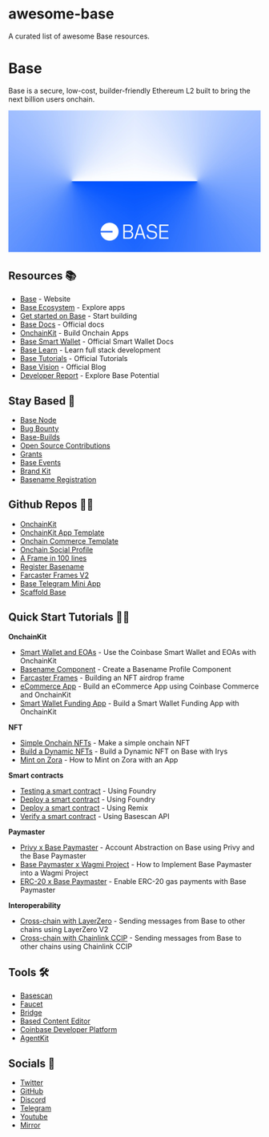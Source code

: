 # awesome-base

A curated list of awesome Base resources.

# Base

Base is a secure, low-cost, builder-friendly Ethereum L2 built to bring the next billion users onchain.

![Banner](assets/banner.webp)


## Resources 📚

- [Base](https://www.base.org/) - Website
- [Base Ecosystem](https://www.base.org/ecosystem) - Explore apps
- [Get started on Base](https://www.base.org/builders) - Start building
- [Base Docs](https://docs.base.org) - Official docs
- [OnchainKit](https://onchainkit.xyz/) - Build Onchain Apps
- [Base Smart Wallet](https://www.smartwallet.dev/why) - Official Smart Wallet Docs
- [Base Learn](https://docs.base.org/base-learn/docs/) - Learn full stack development
- [Base Tutorials](https://docs.base.org/tutorials/) - Official Tutorials
- [Base Vision](https://base.mirror.xyz/) - Official Blog
- [Developer Report](https://www.developerreport.com/developer-report) - Explore Base Potential


## Stay Based 🔵

- [Base Node](https://docs.base.org/tutorials/run-a-base-node/)
- [Bug Bounty](https://hackerone.com/coinbase)
- [Base-Builds](https://warpcast.com/~/channel/base-builds)
- [Open Source Contributions](https://github.com/orgs/base-org/repositories)
- [Grants](https://paragraph.xyz/@grants.base.eth/calling-based-builders)
- [Base Events](https://lu.ma/BaseMeetups)
- [Brand Kit](https://github.com/base-org/brand-kit)
- [Basename Registration](https://www.base.org/names)


## Github Repos 🏄‍♀️

- [OnchainKit](https://github.com/coinbase/onchainkit)
- [OnchainKit App Template](https://github.com/coinbase/onchain-app-template)
- [Onchain Commerce Template](https://github.com/coinbase/onchain-commerce-template)
- [Onchain Social Profile](https://github.com/fakepixels/ock-identity)
- [A Frame in 100 lines](https://github.com/Zizzamia/a-frame-in-100-lines)
- [Register Basename](https://github.com/coinbase/coinbase-sdk-nodejs/blob/master/quickstart-template/register-basename.js)
- [Farcaster Frames V2](https://github.com/farcasterxyz/frames-v2-demo)
- [Base Telegram Mini App](https://drive.google.com/file/d/1OLmT_vsdgmdpxBZKNzkXl0w7DiTphBZ-/view?usp=sharing )
- [Scaffold Base](https://github.com/BuidlGuidl/scaffold-base)


## Quick Start Tutorials 👩‍💻

**OnchainKit**
- [Smart Wallet and EOAs](https://docs.base.org/tutorials/smart-wallet-and-eoa-with-onchainkit) - Use the Coinbase Smart Wallet and EOAs with OnchainKit
- [Basename Component](https://docs.base.org/tutorials/create-basename-profile-component) - Create a Basename Profile Component
- [Farcaster Frames](https://docs.base.org/tutorials/farcaster-frames-nft-minting) - Building an NFT airdrop frame
- [eCommerce App](https://docs.base.org/tutorials/coinbase-commerce-onchainkit-checkout) - Build an eCommerce App using Coinbase Commerce and OnchainKit
- [Smart Wallet Funding App](https://docs.base.org/tutorials/build-smart-wallet-funding-app) - Build a Smart Wallet Funding App with OnchainKit

**NFT**
- [Simple Onchain NFTs](https://docs.base.org/tutorials/simple-onchain-nfts) - Make a simple onchain NFT
- [Build a Dynamic NFTs](https://docs.base.org/tutorials/dynamic-nfts) - Build a Dynamic NFT on Base with Irys
- [Mint on Zora](https://docs.base.org/tutorials/minting-nfts-with-zora) - How to Mint on Zora with an App

**Smart contracts** 
- [Testing a smart contract](https://docs.base.org/tutorials/intro-to-foundry-testing) - Using Foundry
- [Deploy a smart contract](https://docs.base.org/tutorials/deploy-with-foundry) - Using Foundry
- [Deploy a smart contract](https://docs.base.org/tutorials/deploy-with-remix) - Using Remix
- [Verify a smart contract](https://docs.base.org/tutorials/verify-smart-contract-using-basescan) - Using Basescan API

**Paymaster** 

- [Privy x Base Paymaster](https://docs.base.org/tutorials/account-abstraction-with-privy-and-base-paymaster) - Account Abstraction on Base using Privy and the Base Paymaster
- [Base Paymaster x Wagmi Project](https://docs.base.org/tutorials/implement-base-paymaster-wagmi) - How to Implement Base Paymaster into a Wagmi Project
- [ERC-20 x Base Paymaster](https://docs.base.org/tutorials/enable-erc20-gas-payments) - Enable ERC-20 gas payments with Base Paymaster

**Interoperability**
- [Cross-chain with LayerZero](https://docs.base.org/tutorials/cross-chain-with-layerzero) - Sending messages from Base to other chains using LayerZero V2
- [Cross-chain with Chainlink CCIP](https://docs.base.org/tutorials/cross-chain-with-ccip) - Sending messages from Base to other chains using Chainlink CCIP


## Tools 🛠️

- [Basescan](https://basescan.org/)
- [Faucet](https://docs.base.org/docs/tools/network-faucets/)
- [Bridge](https://bridge.base.org/deposit)
- [Based Content Editor](https://chatgpt.com/g/g-6758a765a10c8191baf75267d4c3c219-based-content-editor)
- [Coinbase Developer Platform](https://portal.cdp.coinbase.com/)
- [AgentKit](https://docs.cdp.coinbase.com/agentkit/docs/welcome)


## Socials 👥

- [Twitter](https://x.com/base)
- [GitHub](https://github.com/base-org)
- [Discord](https://discord.com/invite/buildonbase)
- [Telegram](https://t.me/+DDYpLVFr3gRjNTVh)
- [Youtube](https://www.youtube.com/@BuildonBase)
- [Mirror](https://base.mirror.xyz/)
